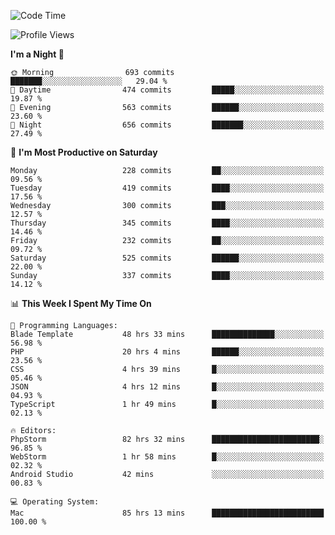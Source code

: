 <!--START_SECTION:waka-->
![Code Time](http://img.shields.io/badge/Code%20Time-1%2C476%20hrs%2014%20mins-blue)

![Profile Views](http://img.shields.io/badge/Profile%20Views-11-blue)

**I'm a Night 🦉** 

```text
🌞 Morning                693 commits         ███████░░░░░░░░░░░░░░░░░░   29.04 % 
🌆 Daytime                474 commits         █████░░░░░░░░░░░░░░░░░░░░   19.87 % 
🌃 Evening                563 commits         ██████░░░░░░░░░░░░░░░░░░░   23.60 % 
🌙 Night                  656 commits         ███████░░░░░░░░░░░░░░░░░░   27.49 % 
```
📅 **I'm Most Productive on Saturday** 

```text
Monday                   228 commits         ██░░░░░░░░░░░░░░░░░░░░░░░   09.56 % 
Tuesday                  419 commits         ████░░░░░░░░░░░░░░░░░░░░░   17.56 % 
Wednesday                300 commits         ███░░░░░░░░░░░░░░░░░░░░░░   12.57 % 
Thursday                 345 commits         ████░░░░░░░░░░░░░░░░░░░░░   14.46 % 
Friday                   232 commits         ██░░░░░░░░░░░░░░░░░░░░░░░   09.72 % 
Saturday                 525 commits         ██████░░░░░░░░░░░░░░░░░░░   22.00 % 
Sunday                   337 commits         ████░░░░░░░░░░░░░░░░░░░░░   14.12 % 
```


📊 **This Week I Spent My Time On** 

```text
💬 Programming Languages: 
Blade Template           48 hrs 33 mins      ██████████████░░░░░░░░░░░   56.98 % 
PHP                      20 hrs 4 mins       ██████░░░░░░░░░░░░░░░░░░░   23.56 % 
CSS                      4 hrs 39 mins       █░░░░░░░░░░░░░░░░░░░░░░░░   05.46 % 
JSON                     4 hrs 12 mins       █░░░░░░░░░░░░░░░░░░░░░░░░   04.93 % 
TypeScript               1 hr 49 mins        █░░░░░░░░░░░░░░░░░░░░░░░░   02.13 % 

🔥 Editors: 
PhpStorm                 82 hrs 32 mins      ████████████████████████░   96.85 % 
WebStorm                 1 hr 58 mins        █░░░░░░░░░░░░░░░░░░░░░░░░   02.32 % 
Android Studio           42 mins             ░░░░░░░░░░░░░░░░░░░░░░░░░   00.83 % 

💻 Operating System: 
Mac                      85 hrs 13 mins      █████████████████████████   100.00 % 
```


<!--END_SECTION:waka-->
